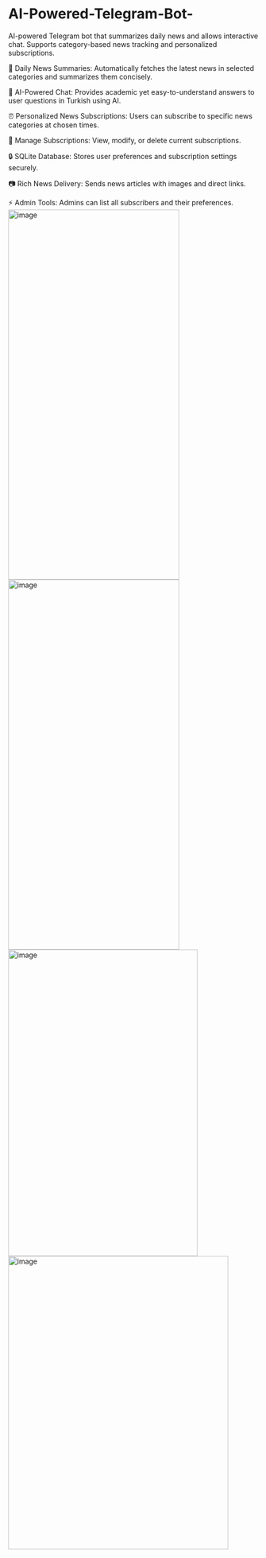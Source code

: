 # AI-Powered-Telegram-Bot-
AI-powered Telegram bot that summarizes daily news and allows interactive chat. Supports category-based news tracking and personalized subscriptions.

📰 Daily News Summaries: Automatically fetches the latest news in selected categories and summarizes them concisely.

💬 AI-Powered Chat: Provides academic yet easy-to-understand answers to user questions in Turkish using AI.

⏰ Personalized News Subscriptions: Users can subscribe to specific news categories at chosen times.

📌 Manage Subscriptions: View, modify, or delete current subscriptions.

🔒 SQLite Database: Stores user preferences and subscription settings securely.

📷 Rich News Delivery: Sends news articles with images and direct links.

⚡ Admin Tools: Admins can list all subscribers and their preferences.
<img width="344" height="744" alt="image" src="https://github.com/user-attachments/assets/e4eba16b-7685-4a59-a29c-145b3a6806bd" />
<img width="344" height="744" alt="image" src="https://github.com/user-attachments/assets/a6efee5f-4739-4a92-a0a6-97e0eb820349" />
<img width="381" height="616" alt="image" src="https://github.com/user-attachments/assets/d18698c9-97ae-46ec-ab5c-166abdc37b81" />
<img width="443" height="590" alt="image" src="https://github.com/user-attachments/assets/ea8474d5-a0ba-437f-ad42-daf3f4400a6d" />




